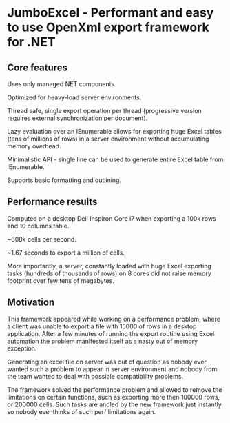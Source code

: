 # JumboExcel - Performant and easy to use OpenXml export framework for .NET #

## Core features ##
Uses only managed NET components.

Optimized for heavy-load server environments.

Thread safe, single export operation per thread (progressive version requires external synchronization per document).

Lazy evaluation over an IEnumerable allows for exporting huge Excel tables (tens of millions of rows) in a server environment without accumulating memory overhead.

Minimalistic API - single line can be used to generate entire Excel table from IEnumerable.

Supports basic formatting and outlining.

## Performance results ##
Computed on a desktop Dell Inspiron Core i7 when exporting a 100k rows and 10 columns table.

~600k cells per second.

~1.67 seconds to export a million of cells.

More importantly, a server, constantly loaded with huge Excel exporting tasks (hundreds of thousands of rows) on 8 cores did not raise memory footprint over few tens of megabytes.

## Motivation ##
This framework appeared while working on a performance problem, where a client was unable to export a file with 15000 of rows in a desktop application. After a few minutes of running the export routine using Excel automation the problem manifested itself as a nasty out of memory exception.

Generating an excel file on server was out of question as nobody ever wanted such a problem to appear in server environment and nobody from the team wanted to deal with possible compatibility problems.

The framework solved the performance problem and allowed to remove the limitations on certain functions, such as exporting more then 100000 rows, or 200000 cells.
Such tasks are andled by the new framework just instantly so nobody eventhinks of such perf limitations again.